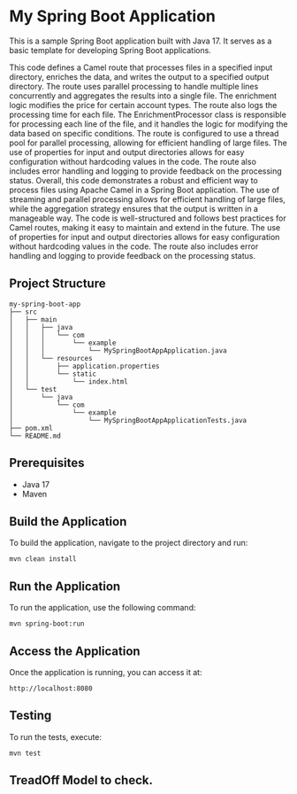 # My Spring Boot Application

This is a sample Spring Boot application built with Java 17. It serves as a basic template for developing Spring Boot applications.

This code defines a Camel route that processes files in a specified input directory, enriches the data, and writes the output to a specified output directory. The route uses parallel processing to handle multiple lines concurrently and aggregates the results into a single file. The enrichment logic modifies the price for certain account types. The route also logs the processing time for each file.
The EnrichmentProcessor class is responsible for processing each line of the file, and it handles the logic for modifying the data based on specific conditions. The route is configured to use a thread pool for parallel processing, allowing for efficient handling of large files.
The use of properties for input and output directories allows for easy configuration without hardcoding values in the code. The route also includes error handling and logging to provide feedback on the processing status.
 Overall, this code demonstrates a robust and efficient way to process files using Apache Camel in a Spring Boot application.
The use of streaming and parallel processing allows for efficient handling of large files, while the aggregation strategy ensures that the output is written in a manageable way. The code is well-structured and follows best practices for Camel routes, making it easy to maintain and extend in the future.
The use of properties for input and output directories allows for easy configuration without hardcoding values in the code. The route also includes error handling and logging to provide feedback on the processing status.


## Project Structure

```
my-spring-boot-app
├── src
│   ├── main
│   │   ├── java
│   │   │   └── com
│   │   │       └── example
│   │   │           └── MySpringBootAppApplication.java
│   │   └── resources
│   │       ├── application.properties
│   │       └── static
│   │           └── index.html
│   └── test
│       └── java
│           └── com
│               └── example
│                   └── MySpringBootAppApplicationTests.java
├── pom.xml
└── README.md
```

## Prerequisites

- Java 17
- Maven

## Build the Application

To build the application, navigate to the project directory and run:

```
mvn clean install
```

## Run the Application

To run the application, use the following command:

```
mvn spring-boot:run
```

## Access the Application

Once the application is running, you can access it at:

```
http://localhost:8080
```

## Testing

To run the tests, execute:

```
mvn test
```

## TreadOff Model to check.



